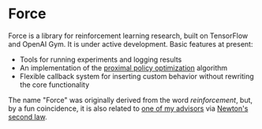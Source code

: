 # Force
Force is a library for reinforcement learning research, built on TensorFlow and OpenAI Gym.
It is under active development.
Basic features at present:
 * Tools for running experiments and logging results
 * An implementation of the [proximal policy optimization](https://arxiv.org/abs/1707.06347) algorithm
 * Flexible callback system for inserting custom behavior without rewriting the core functionality

The name "Force" was originally derived from the word *reinforcement*, but, by a fun coincidence, it is also related to [one of my advisors](https://ai.stanford.edu/~tengyuma/) via [Newton's second law](https://en.wikipedia.org/wiki/Newton%27s_laws_of_motion#Newton's_second_law).
